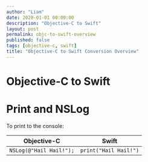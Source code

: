 ```yaml
---
author: "Liam"
date: 2020-01-01 00:00:00
description: "Objective-C to Swift"
layout: post
permalink: objc-to-swift-overview
published: false
tags: [objective-c, swift]
title: "Objective-C to Swift Conversion Overview"
---
```


# Objective-C to Swift

# Print and NSLog

To print to the console:

| Objective-C | Swift |
|---|---|
| `NSLog(@"Hail Hail!");` | `print("Hail Hail!")` |
